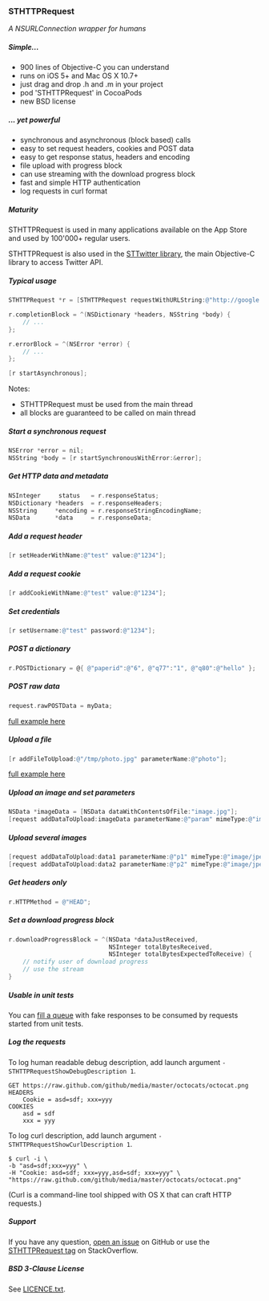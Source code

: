 ### STHTTPRequest

_A NSURLConnection wrapper for humans_

##### Simple...

-   900 lines of Objective-C you can understand
-   runs on iOS 5+ and Mac OS X 10.7+
-   just drag and drop .h and .m in your project
-   pod 'STHTTPRequest' in CocoaPods
-   new BSD license

##### ... yet powerful

-   synchronous and asynchronous (block based) calls
-   easy to set request headers, cookies and POST data
-   easy to get response status, headers and encoding
-   file upload with progress block
-   can use streaming with the download progress block
-   fast and simple HTTP authentication
-   log requests in curl format

##### Maturity

STHTTPRequest is used in many applications available on the App Store and used by 100'000+ regular users.

STHTTPRequest is also used in the [STTwitter library](https://github.com/nst/STTwitter), the main Objective-C library to access Twitter API.

##### Typical usage

```Objective-C
STHTTPRequest *r = [STHTTPRequest requestWithURLString:@"http://google.com"];

r.completionBlock = ^(NSDictionary *headers, NSString *body) {
    // ...
};

r.errorBlock = ^(NSError *error) {
    // ...
};

[r startAsynchronous];
```

Notes:

- STHTTPRequest must be used from the main thread
- all blocks are guaranteed to be called on main thread

##### Start a synchronous request

```Objective-C
NSError *error = nil;
NSString *body = [r startSynchronousWithError:&error];
```

##### Get HTTP data and metadata

```Objective-C
NSInteger     status   = r.responseStatus;
NSDictionary *headers  = r.responseHeaders;
NSString     *encoding = r.responseStringEncodingName;
NSData       *data     = r.responseData;
```

##### Add a request header

```Objective-C
[r setHeaderWithName:@"test" value:@"1234"];
```

##### Add a request cookie

```Objective-C
[r addCookieWithName:@"test" value:@"1234"];
```

##### Set credentials

```Objective-C
[r setUsername:@"test" password:@"1234"];
```

##### POST a dictionary

```Objective-C
r.POSTDictionary = @{ @"paperid":@"6", @"q77":"1", @"q80":@"hello" };
```

##### POST raw data

```Objective-C
request.rawPOSTData = myData;
```

[full example here](http://stackoverflow.com/questions/19176289/sthttprequest-how-to-postdata-not-key-value/19226132#19226132)

##### Upload a file

```Objective-C
[r addFileToUpload:@"/tmp/photo.jpg" parameterName:@"photo"];
```

[full example here](http://stackoverflow.com/questions/23605292/http-post-request-to-send-an-image/23631175#23631175)

##### Upload an image and set parameters

```Objective-C
NSData *imageData = [NSData dataWithContentsOfFile:"image.jpg"];
[request addDataToUpload:imageData parameterName:@"param" mimeType:@"image/jpeg" fileName:@"file_name"];
```

##### Upload several images

```Objective-C
[request addDataToUpload:data1 parameterName:@"p1" mimeType:@"image/jpeg" fileName:@"name1"];
[request addDataToUpload:data2 parameterName:@"p2" mimeType:@"image/jpeg" fileName:@"name2"];
```

##### Get headers only

```Objective-C
r.HTTPMethod = @"HEAD";
```

##### Set a download progress block

```Objective-C
r.downloadProgressBlock = ^(NSData *dataJustReceived,
                            NSInteger totalBytesReceived,
                            NSInteger totalBytesExpectedToReceive) {
    // notify user of download progress
    // use the stream
}
```

##### Usable in unit tests

You can [fill a queue](https://github.com/nst/STHTTPRequest/blob/master/Demo%20Project/Unit%20Tests/STHTTPRequestTests.m#L38-L70) with fake responses to be consumed by requests started from unit tests.

##### Log the requests

To log human readable debug description, add launch argument `-STHTTPRequestShowDebugDescription 1`.

    GET https://raw.github.com/github/media/master/octocats/octocat.png
    HEADERS
        Cookie = asd=sdf; xxx=yyy
    COOKIES
        asd = sdf
        xxx = yyy

To log curl description, add launch argument `-STHTTPRequestShowCurlDescription 1`.

    $ curl -i \
    -b "asd=sdf;xxx=yyy" \
    -H "Cookie: asd=sdf; xxx=yyy,asd=sdf; xxx=yyy" \
    "https://raw.github.com/github/media/master/octocats/octocat.png"

(Curl is a command-line tool shipped with OS X that can craft HTTP requests.)

##### Support

If you have any question, [open an issue](https://github.com/nst/STHTTPRequest/issues/new) on GitHub or use the [STHTTPRequest tag](http://stackoverflow.com/questions/tagged/sthttprequest) on StackOverflow.

##### BSD 3-Clause License

See [LICENCE.txt](LICENCE.txt).

